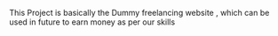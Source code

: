 This Project is basically the Dummy freelancing website , which can be used in future to earn money as per our skills
